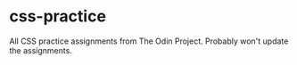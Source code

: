 # css-practice
All CSS practice assignments from The Odin Project. Probably won't update the assignments.
